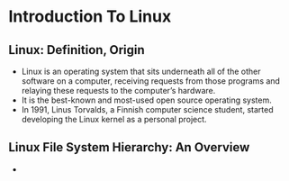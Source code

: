 # Introduction To Linux
## Linux: Definition, Origin
- Linux is an operating system that sits underneath all of the other software on a computer, receiving requests from those programs and relaying these requests to the computer’s hardware.
- It is the best-known and most-used open source operating system.
- In 1991, Linus Torvalds, a Finnish computer science student, started developing the Linux kernel as a personal project.

## Linux File System Hierarchy: An Overview
- 
